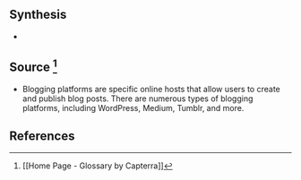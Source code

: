 ## Synthesis
- 
## Source [^1]
- Blogging platforms are specific online hosts that allow users to create and publish blog posts. There are numerous types of blogging platforms, including WordPress, Medium, Tumblr, and more.
## References

[^1]: [[Home Page - Glossary by Capterra]]